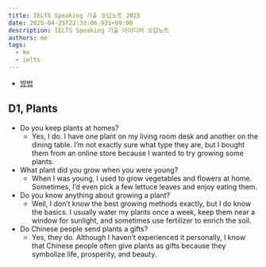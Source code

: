 ```yaml
---
title: IELTS Speaking 기출 오답노트 2025
date: 2025-04-25T22:33:06.931+09:00
description: IELTS Speaking 기출 아이디어 오답노트
authors: me
tags:
  - me
  - ielts
---
```


- [방법](/2023/10/09/ielts-speaking)

## D1, Plants

- Do you keep plants at homes?
  - Yes, I do. I have one plant on my living room desk and another on the dining table. I’m not exactly sure what type they are, but I bought them from an online store because I wanted to try growing some plants.
- What plant did you grow when you were young?
  - When I was young, I used to grow vegetables and flowers at home. Sometimes, I’d even pick a few lettuce leaves and enjoy eating them.
- Do you know anything about growing a plant?
  - Well, I don’t know the best growing methods exactly, but I do know the basics. I usually water my plants once a week, keep them near a window for sunlight, and sometimes use fertilizer to enrich the soil.
- Do Chinese people send plants a gifts?
  - Yes, they do. Although I haven’t experienced it personally, I know that Chinese people often give plants as gifts because they symbolize life, prosperity, and beauty.
